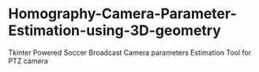 # Homography-Camera-Parameter-Estimation-using-3D-geometry
Tkinter Powered Soccer Broadcast Camera parameters Estimation Tool for  PTZ camera 
